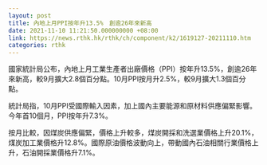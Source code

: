 ```yaml
---
layout: post
title: 內地上月PPI按年升13.5%　創逾26年來新高
date: 2021-11-10 11:21:50.000000000 +08:00
link: https://news.rthk.hk/rthk/ch/component/k2/1619127-20211110.htm
categories: rthk
---
```


國家統計局公布，內地上月工業生產者出廠價格（PPI）按年升13.5%，創逾26年來新高，較9月擴大2.8個百分點。10月PPI按月升2.5%，較9月擴大1.3個百分點。

統計局指，10月PPI受國際輸入因素，加上國內主要能源和原材料供應偏緊影響。今年首10個月，PPI按年升7.3%。

按月比較，因煤炭供應偏緊，價格上升較多，煤炭開採和洗選業價格上升20.1%，煤炭加工業價格升12.8%。國際原油價格波動向上，帶動國內石油相關行業價格上升，石油開採業價格升7.1%。
